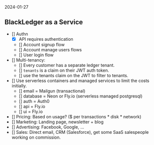 2024-01-27

## BlackLedger as a Service

- [] Authn
    - [x] API requires authentication
    - [] Account signup flow
    - [] Account manage users flows
    - [] User login flow
- [] Multi-tenancy:
    - [] Every customer has a separate ledger tenant.
    - [] `tenants` is a claim on their JWT auth token.
    - [] use the tenants claim on the JWT to filter to tenants.
- [] Use serverless containers and managed services to limit the costs initially.
    - [] email = Mailgun (transactional)
    - [] database = Neon or Fly.io (serverless managed postgresql)
    - [] auth = Auth0
    - [] api = Fly.io
    - [] ui = Fly.io
- [] Pricing: Based on usage? ($ per transactions * disk * network)
- [] Marketing: Landing page, newsletter + blog
- [] Advertising: Facebook, Google, ...
- [] Sales: Direct email, CRM (Salesforce), get some SaaS salespeople working on commission.
